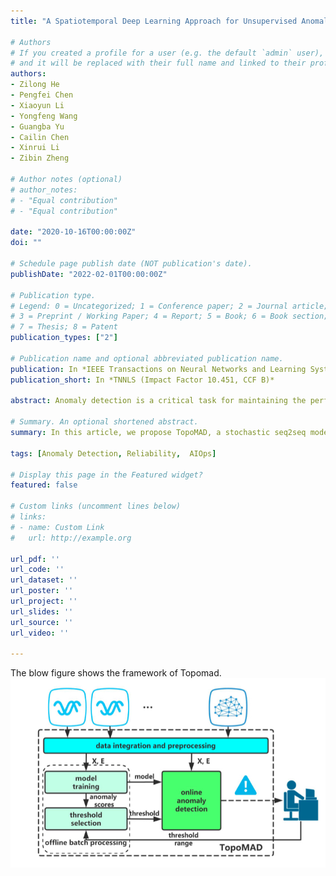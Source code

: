 ```yaml
---
title: "A Spatiotemporal Deep Learning Approach for Unsupervised Anomaly Detection in Cloud Systems"

# Authors
# If you created a profile for a user (e.g. the default `admin` user), write the username (folder name) here 
# and it will be replaced with their full name and linked to their profile.
authors:
- Zilong He
- Pengfei Chen
- Xiaoyun Li
- Yongfeng Wang
- Guangba Yu
- Cailin Chen
- Xinrui Li
- Zibin Zheng

# Author notes (optional)
# author_notes:
# - "Equal contribution"
# - "Equal contribution"

date: "2020-10-16T00:00:00Z"
doi: ""

# Schedule page publish date (NOT publication's date).
publishDate: "2022-02-01T00:00:00Z"

# Publication type.
# Legend: 0 = Uncategorized; 1 = Conference paper; 2 = Journal article;
# 3 = Preprint / Working Paper; 4 = Report; 5 = Book; 6 = Book section;
# 7 = Thesis; 8 = Patent
publication_types: ["2"]

# Publication name and optional abbreviated publication name.
publication: In *IEEE Transactions on Neural Networks and Learning Systems  (Impact Factor 10.451, CCF B)*
publication_short: In *TNNLS (Impact Factor 10.451, CCF B)*

abstract: Anomaly detection is a critical task for maintaining the performance of a cloud system. Using data-driven methods to address this issue is the mainstream in recent years. However, due to the lack of labeled data for training in practice, it is necessary to enable an anomaly detection model trained on contaminated data in an unsupervised way. Besides, with the increasing complexity of cloud systems, effectively organizing data collected from a wide range of components of a system and modeling spatiotemporal dependence among them become a challenge. In this article, we propose TopoMAD, a stochastic seq2seq model which can robustly model spatial and temporal dependence among contaminated data. We include system topological information to organize metrics from different components and apply sliding windows over metrics collected continuously to capture the temporal dependence. We extract spatial features with the help of graph neural networks and temporal features with long short-term memory networks. Moreover, we develop our model based on variational auto-encoder, enabling it to work well robustly even when trained on contaminated data. Our approach is validated on the run-time performance data collected from two representative cloud systems, namely, a big data batch processing system and a microservice-based transaction processing system. The experimental results show that TopoMAD outperforms some state-of-the-art methods on these two data sets.

# Summary. An optional shortened abstract.
summary: In this article, we propose TopoMAD, a stochastic seq2seq model which can robustly model spatial and temporal dependence among contaminated data. 

tags: [Anomaly Detection, Reliability,  AIOps]

# Display this page in the Featured widget?
featured: false

# Custom links (uncomment lines below)
# links:
# - name: Custom Link
#   url: http://example.org

url_pdf: ''
url_code: ''
url_dataset: ''
url_poster: ''
url_project: ''
url_slides: ''
url_source: ''
url_video: ''

---
```

The blow figure shows the framework of Topomad.
![Topomad Framework](./topomad20.jpg)
